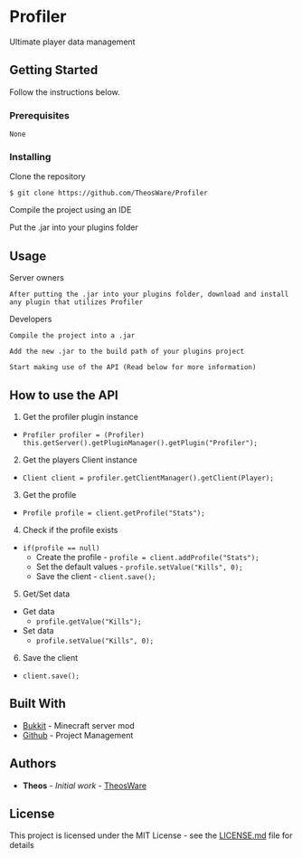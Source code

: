 # Profiler

Ultimate player data management

## Getting Started
Follow the instructions below.

### Prerequisites


```
None
```

### Installing


Clone the repository

```
$ git clone https://github.com/TheosWare/Profiler
```

Compile the project using an IDE

Put the .jar into your plugins folder

## Usage

Server owners

```
After putting the .jar into your plugins folder, download and install any plugin that utilizes Profiler
```

Developers
```
Compile the project into a .jar
```
```
Add the new .jar to the build path of your plugins project
```
```
Start making use of the API (Read below for more information)
```

## How to use the API

1. Get the profiler plugin instance
  - ``` Profiler profiler = (Profiler) this.getServer().getPluginManager().getPlugin("Profiler"); ```
2. Get the players Client instance
  - ``` Client client = profiler.getClientManager().getClient(Player); ```
3. Get the profile
  - ``` Profile profile = client.getProfile("Stats"); ```
4. Check if the profile exists
  - ``` if(profile == null) ```
    - Create the profile
          - ``` profile = client.addProfile("Stats"); ```
    - Set the default values
          - ``` profile.setValue("Kills", 0); ```
    - Save the client
          - ``` client.save(); ```
5. Get/Set data
  - Get data
    - ``` profile.getValue("Kills"); ```
  - Set data
    - ``` profile.setValue("Kills", 0); ```
6. Save the client
  - ``` client.save(); ```



## Built With

* [Bukkit](https://bukkit.org/) - Minecraft server mod
* [Github](https://github.com) - Project Management




## Authors

* **Theos** - *Initial work* - [TheosWare](https://github.com/TheosWare)

## License

This project is licensed under the MIT License - see the [LICENSE.md](LICENSE.md) file for details
